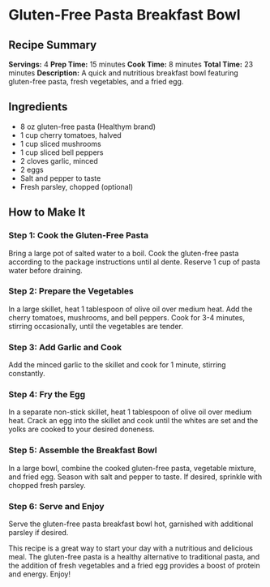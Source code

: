 # Gluten-Free Pasta Breakfast Bowl

## Recipe Summary

**Servings:** 4
**Prep Time:** 15 minutes
**Cook Time:** 8 minutes
**Total Time:** 23 minutes
**Description:** A quick and nutritious breakfast bowl featuring gluten-free pasta, fresh vegetables, and a fried egg.

## Ingredients

* 8 oz gluten-free pasta (Healthym brand)
* 1 cup cherry tomatoes, halved
* 1 cup sliced mushrooms
* 1 cup sliced bell peppers
* 2 cloves garlic, minced
* 2 eggs
* Salt and pepper to taste
* Fresh parsley, chopped (optional)

## How to Make It

### Step 1: Cook the Gluten-Free Pasta

Bring a large pot of salted water to a boil. Cook the gluten-free pasta according to the package instructions until al dente. Reserve 1 cup of pasta water before draining.

### Step 2: Prepare the Vegetables

In a large skillet, heat 1 tablespoon of olive oil over medium heat. Add the cherry tomatoes, mushrooms, and bell peppers. Cook for 3-4 minutes, stirring occasionally, until the vegetables are tender.

### Step 3: Add Garlic and Cook

Add the minced garlic to the skillet and cook for 1 minute, stirring constantly.

### Step 4: Fry the Egg

In a separate non-stick skillet, heat 1 tablespoon of olive oil over medium heat. Crack an egg into the skillet and cook until the whites are set and the yolks are cooked to your desired doneness.

### Step 5: Assemble the Breakfast Bowl

In a large bowl, combine the cooked gluten-free pasta, vegetable mixture, and fried egg. Season with salt and pepper to taste. If desired, sprinkle with chopped fresh parsley.

### Step 6: Serve and Enjoy

Serve the gluten-free pasta breakfast bowl hot, garnished with additional parsley if desired.

This recipe is a great way to start your day with a nutritious and delicious meal. The gluten-free pasta is a healthy alternative to traditional pasta, and the addition of fresh vegetables and a fried egg provides a boost of protein and energy. Enjoy!